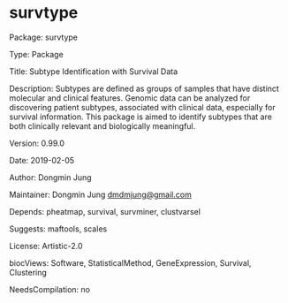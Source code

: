 # survtype

Package: survtype

Type: Package

Title: Subtype Identification with Survival Data

Description: Subtypes are defined as groups of samples that have distinct molecular and clinical features. Genomic data can be analyzed for discovering patient subtypes, associated with clinical data, especially for survival information. This package is aimed to identify subtypes that are both clinically relevant and biologically meaningful.

Version: 0.99.0

Date: 2019-02-05

Author: Dongmin Jung

Maintainer: Dongmin Jung <dmdmjung@gmail.com>

Depends: pheatmap, survival, survminer, clustvarsel

Suggests: maftools, scales

License: Artistic-2.0

biocViews: Software, StatisticalMethod, GeneExpression, Survival, Clustering

NeedsCompilation: no





